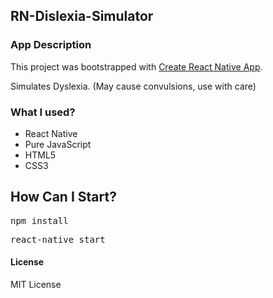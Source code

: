 ## RN-Dislexia-Simulator

### App Description

This project was bootstrapped with [Create React Native App](https://github.com/react-community/create-react-native-app).

Simulates Dyslexia. (May cause convulsions, use with care)

### What I used?

- React Native
- Pure JavaScript
- HTML5
- CSS3

## How Can I Start?

<pre>npm install</pre>

<pre>react-native start</pre>

#### License

MIT License
